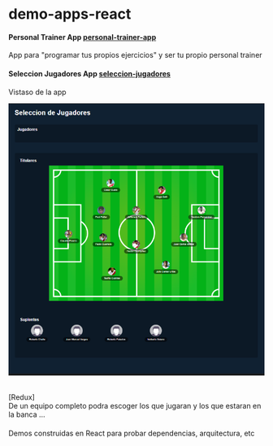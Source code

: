 # demo-apps-react
#### Personal Trainer App [personal-trainer-app](https://github.com/popehiflo/demo-apps-react/tree/master/personal-trainer-app)

App para "programar tus propios ejercicios" y ser tu propio personal trainer

#### Seleccion Jugadores App [seleccion-jugadores](https://github.com/popehiflo/demo-apps-react/tree/master/seleccion-jugadores)<br/>
Vistaso de la app
<p align="center"> <img src="seleccion-jugadores/public/seleccion-jugadores.png" width="773"/></p>
<br>
[Redux]<br/>
De un equipo completo podra escoger los que jugaran y los que estaran en la banca ...

#### 
Demos construidas en React para probar dependencias, arquitectura, etc
